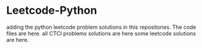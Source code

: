 # Leetcode-Python
adding the python leetcode problem solutions in this repositories. 
The code files are here.
all CTCI problems solutions are here
some leetcode solutions are here.





























































































































































































































































































































































































































































































































































































































































































































































































































































































































































































































































































































































































































































